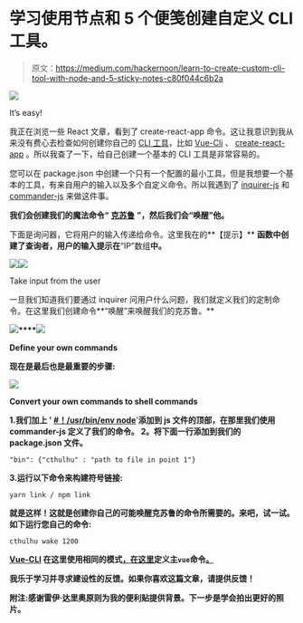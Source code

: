 # 学习使用节点和 5 个便笺创建自定义 CLI 工具。

> 原文：<https://medium.com/hackernoon/learn-to-create-custom-cli-tool-with-node-and-5-sticky-notes-c80f044c6b2a>

![](img/bed03550710e8fdfca7e4f039d398234.png)

It’s easy!

我正在浏览一些 React 文章，看到了 create-react-app 命令。这让我意识到我从来没有费心去检查如何创建你自己的 [CLI 工具](https://hackernoon.com/tagged/cli-tools)，比如 [Vue-Cli](https://github.com/vuejs/vue-cli/) 、 [create-react-app](https://hackernoon.com/tagged/create-react-app) 。所以我查了一下，给自己创建一个基本的 CLI 工具是非常容易的。

您可以在 package.json 中创建一个只有一个配置的最小工具，但是我想要一个基本的工具，有来自用户的输入以及多个自定义命令。所以我遇到了 [inquirer-js](https://github.com/SBoudrias/Inquirer.js) 和 [commander-js](https://github.com/tj/commander.js) 来做这件事。

**我们会创建我们的魔法命令“** [**克苏鲁**](https://en.wikipedia.org/wiki/Cthulhu) **”，然后我们会“唤醒”他。**

下面是询问器，它将用户的输入传递给命令。这里我在的**【提示】** **函数中创建了查询者，用户的输入提示在**“IP”数组**中。**

![](img/3d52aa2664b69fcdcb828e3ee3781673.png)![](img/afa028bec8af008ae81fafb9aada612a.png)

Take input from the user

一旦我们知道我们要通过 inquirer 问用户什么问题，我们就定义我们的定制命令。在这里我们创建命令**“唤醒”来唤醒我们的克苏鲁。**

**![](img/9138b9fca4d32564e2bd0f7f89d395b5.png)****![](img/7fee182e81fb58d5aaad50afe2a0f034.png)**

**Define your own commands**

**现在是最后也是最重要的步骤:**

**![](img/fcdfc74908a5ad30449e6dada25cd4d8.png)**

**Convert your own commands to shell commands**

**1.我们加上 **'** [**#！/usr/bin/env node**](https://stackoverflow.com/questions/33509816/what-exactly-does-usr-bin-env-node-do-at-the-beginning-of-node-files)**'**添加到 js 文件的顶部，在那里我们使用 commander-js 定义了我们的命令。
2。将下面一行添加到我们的 package.json 文件。**

```
"bin": {"cthulhu" : "path to file in point 1"}
```

**3.运行以下命令来构建符号链接:**

```
yarn link / npm link
```

**就是这样！这就是创建你自己的可能唤醒克苏鲁的命令所需要的。来吧，试一试。如下运行您自己的命令:**

```
cthulhu wake 1200
```

**[Vue-CLI](https://github.com/vuejs/vue-cli/) 在这里使用相同的模式[，在这里](https://github.com/vuejs/vue-cli/blob/dev/packages/%40vue/cli/bin/vue.js#L36-L48)定义主`vue`命令[。](https://github.com/vuejs/vue-cli/blob/dev/packages/%40vue/cli/package.json#L6)**

**我乐于学习并寻求建设性的反馈。如果你喜欢这篇文章，请提供反馈！**

**附注:感谢雷伊·达里奥原则为我的便利贴提供背景。下一步是学会拍出更好的照片。**